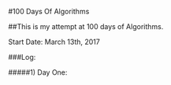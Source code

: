 #100 Days Of Algorithms

##This is my attempt at 100 days of Algorithms.

Start Date: March 13th, 2017

###Log:

#####1) Day One: 